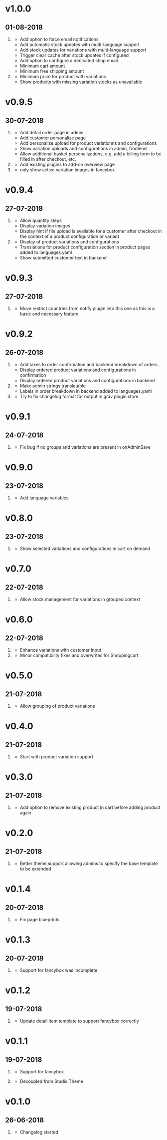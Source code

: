 # v1.0.0
## 01-08-2018

1. [](#new)
    * Add option to force email notifications
    * Add automatic stock updates with multi-language support
    * Add stock updates for variations with multi-language support
    * Trigger clear cache after stock updates if configured
    * Add option to configure a dedicated shop email
    * Minimum cart amount
    * Minimum free shipping amount   
1. [](#improved)
    * Minimum price for product with variations
    * Show products with missing variation stocks as unavailable 

# v0.9.5
## 30-07-2018

1. [](#new)
    * Add detail order page in admin
    * Add customer personalize page
    * Add personalize upload for product variationns and configurations
    * Show variation uploads and configurations in admin, frontend
    * Allow additional basket personalizations, e.g. add a billing form to be filled in after checkout, etc.
1. [](#improved)
    * Add existing plugins to add-on overview page
1. [](#bugfix)
    * only show active variation images in fancybox

# v0.9.4
## 27-07-2018

1. [](#new)
    * Allow quantity steps
    * Display variation images
    * Display hint if file upload is available for a customer after checkout in the context of a product configuration or variant
1. [](#improved)
    * Display of product variations and configurations
    * Translations for product configuration section in product pages added to languages.yaml
    * Show submitted customer text in backend

# v0.9.3
## 27-07-2018

1. [](#new)
    * Move restrict countries from notify plugin into this one as this is a basic and necessary feature

# v0.9.2
## 26-07-2018

1. [](#new)
    * Add taxes to order confirmation and backend breakdown of orders
    * Display ordered product variations and configurations in confirmation
    * Display ordered product variations and configurations in backend
1. [](#improved)
    * Make admin strings translatable
    * Labels in order breakdown in backend added to languages.yaml
1. [](#bugfix)
    * Try to fix changelog format for output in grav plugin store

# v0.9.1
## 24-07-2018

1. [](#bugfix)
    * Fix bug if no groups and variations are present in onAdminSave

# v0.9.0
## 23-07-2018

1. [](#improved)
    * Add language variables


# v0.8.0
## 23-07-2018

1. [](#improved)
    * Show selected variations and configurations in cart on demand
    
# v0.7.0
## 22-07-2018

1. [](#improved)
    * Allow stock management for variations in grouped context
    
# v0.6.0
## 22-07-2018

1. [](#improved)
    * Enhance variations with customer input
2. [](#bugfix)
    * Minor compatibility fixes and overwrites for Shoppingcart


# v0.5.0
## 21-07-2018

1. [](#improved)
    * Allow grouping of product variations

# v0.4.0
## 21-07-2018

1. [](#improved)
    * Start with product variation support

# v0.3.0
## 21-07-2018

1. [](#improved)
    * Add option to remove existing product in cart before adding product again
    
# v0.2.0
## 21-07-2018

1. [](#improved)
    * Better theme support allowing admins to specify the base template to be extended

# v0.1.4
## 20-07-2018

1. [](#bugfix)
    * Fix page blueprints

# v0.1.3
## 20-07-2018

1. [](#bugfix)
    * Support for fancybox was incomplete

# v0.1.2
## 19-07-2018

1. [](#bugfix)
    * Update detail item template to support fancybox correctly

# v0.1.1
## 19-07-2018

1. [](#new)
    * Support for fancybox
    
1. [](#improved)    
    * Decoupled from Studio Theme

# v0.1.0
## 26-06-2018

1. [](#new)
    * Changelog started

